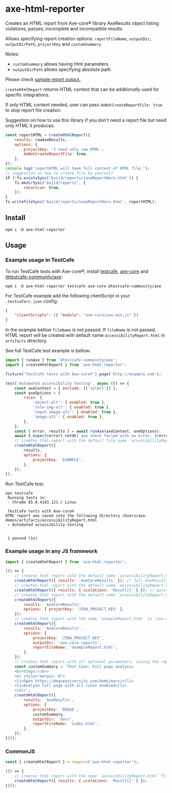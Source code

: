 # axe-html-reporter

Creates an HTML report from Axe-core® library AxeResults object listing violations, passes, incomplete and incompatible results.

Allows specifying report creation options: `reportFileName`, `outputDir`, `outputDirPath`, `projectKey` and `customSummary`.

Notes: 

- `customSummary` allows having html parameters
- `outputDirPath` allows specifying absolute path

Please check [sample report output.](https://lpelypenko.github.io/axe-html-reporter/)

`createHtmlReport` returns HTML content that can be additionally used for specific integrations.

If only HTML content needed, user can pass `doNotCreateReportFile: true` to stop report file creation.

Suggestion on how to use this library if you don't need a report file but need only HTML it produces: 

```javascript
const reportHTML = createHtmlReport({
    results: rawAxeResults,
    options: {
        projectKey: 'I need only raw HTML',
        doNotCreateReportFile: true,
    },
});
console.log('reportHTML will have full content of HTML file.');
// suggestion on how to create file by yourself
if (!fs.existsSync('build/reports/saveReportHere.html')) {
    fs.mkdirSync('build/reports', {
        recursive: true,
    });
}
fs.writeFileSync('build/reports/saveReportHere.html', reportHTML);
```

## Install

```
npm i -D axe-html-reporter
```

## Usage

### Example usage in TestCafe

To run TestCafe tests with Axe-core®, install [testcafe](https://www.npmjs.com/package/testcafe), [axe-core](https://www.npmjs.com/package/axe-core) and [@testcafe-community/axe](https://www.npmjs.com/package/@testcafe-community/axe):

```shell script
npm i -D axe-html-reporter testcafe axe-core @testcafe-community/axe
```

For TestCafe example add the following clientScript in your `.testcaferc.json` config:

```json
{
    "clientScripts": [{ "module": "axe-core/axe.min.js" }]
}
```

In the example bellow `fileName` is not passed. If `fileName` is not passed, HTML report will be created with default name `accessibilityReport.html` in `artifacts` directory.

See full TestCafe test example is bellow:

```javascript
import { runAxe } from '@testcafe-community/axe';
import { createHtmlReport } from 'axe-html-reporter';

fixture('TestCafe tests with Axe-core®').page('http://example.com');

test('Automated accessibility testing', async (t) => {
    const axeContext = { exclude: [['select']] };
    const axeOptions = {
        rules: {
            'object-alt': { enabled: true },
            'role-img-alt': { enabled: true },
            'input-image-alt': { enabled: true },
            'image-alt': { enabled: true },
        },
    };
    const { error, results } = await runAxe(axeContext, axeOptions);
    await t.expect(error).notOk(`axe check failed with an error: ${error.message}`);
    // creates html report with the default file name `accessibilityReport.html`
    createHtmlReport({
        results,
        options: {
            projectKey: 'EXAMPLE',
        },
    });
});
```

Run TestCafe test:

```shell script
npx testcafe
 Running tests in:
 - Chrome 85.0.4183.121 / Linux

 TestCafe tests with Axe-core®
HTML report was saved into the following directory /Users/axe-demos/artifacts/accessibilityReport.html
 ✓ Automated accessibility testing


 1 passed (1s)

```

### Example usage in any JS framework

```javascript
import { createHtmlReport } from 'axe-html-reporter';

(() => {
    // creates html report with the default name `accessibilityReport.html` file
    createHtmlReport({ results: 'AxeCoreResults' }); // full AxeResults object
    // creates html report with the default name `accessibilityReport.html` file and all supported AxeResults values
    createHtmlReport({ results: { violations: 'Result[]' } }); // passing only violations from axe.run output
    // creates html report with the default name `accessibilityReport.html` file and adds url and projectKey
    createHtmlReport({
        results: 'AxeCoreResults',
        options: { projectKey: 'JIRA_PROJECT_KEY' },
    });
    // creates html report with the name `exampleReport.html` in 'axe-reports' directory and adds projectKey to the header
    createHtmlReport({
        results: 'AxeCoreResults',
        options: {
            projectKey: 'JIRA_PROJECT_KEY',
            outputDir: 'axe-core-reports',
            reportFileName: 'exampleReport.html',
        },
    });
    // creates html report with all optional parameters, saving the report into 'docs' directory with report file name 'index.html'
    const customSummary = `Test Case: Full page analysis
    <br>Steps:</br>
    <ol style="margin: 0">
    <li>Open https://dequeuniversity.com/demo/mars/</li>
    <li>Analyze full page with all rules enabled</li>
    </ol>`;
    createHtmlReport({
        results: 'AxeResults',
        options: {
            projectKey: 'DEQUE',
            customSummary,
            outputDir: 'docs',
            reportFileName: 'index.html',
        },
    });
})();
```

### CommonJS

```javascript
const { createHtmlReport } = require('axe-html-reporter');

(() => {
    // creates html report with the name `accessibilityReport.html` file
    createHtmlReport({ results: { violations: 'Result[]' } });
})();
```
